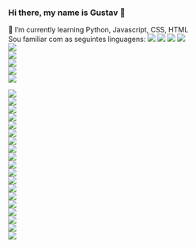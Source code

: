 ### Hi there, my name is Gustav 👋
🌱 I’m currently learning Python, Javascript, CSS, HTML<br>
Sou familiar com as seguintes linguagens:
<img src="https://img.shields.io/badge/Python-FFD43B?style=for-the-badge&logo=python&logoColor=blue" /> <img src="https://img.shields.io/badge/JavaScript-323330?style=for-the-badge&logo=javascript&logoColor=F7DF1E" /> <img src="https://img.shields.io/badge/HTML5-E34F26?style=for-the-badge&logo=html5&logoColor=white" /> <img src="https://img.shields.io/badge/CSS3-1572B6?style=for-the-badge&logo=css3&logoColor=white" /><br>
<img src="https://img.shields.io/badge/IntelliJ_IDEA-000000.svg?style=for-the-badge&logo=intellij-idea&logoColor=white" /><br>
<img src="https://img.shields.io/badge/PyCharm-000000.svg?&style=for-the-badge&logo=PyCharm&logoColor=white" /><br>
<img src="https://img.shields.io/badge/sublime_text-%23575757.svg?&style=for-the-badge&logo=sublime-text&logoColor=important" /><br>
<img src="https://img.shields.io/badge/VIM-%2311AB00.svg?&style=for-the-badge&logo=vim&logoColor=white" /><br>
<img src="https://img.shields.io/badge/Visual_Studio_Code-0078D4?style=for-the-badge&logo=visual%20studio%20code&logoColor=white" /><br>
>
<img src="https://img.shields.io/badge/DeviantArt-05CC47?style=for-the-badge&logo=deviantart&logoColor=white" /><br>
<img src="https://img.shields.io/badge/GitLab-330F63?style=for-the-badge&logo=gitlab&logoColor=white" /><br>
<img src="https://img.shields.io/badge/Quora-%23B92B27.svg?&style=for-the-badge&logo=Quora&logoColor=white" /><br>
<img src="https://img.shields.io/badge/Reddit-FF4500?style=for-the-badge&logo=reddit&logoColor=white" /><br>
<img src="https://img.shields.io/badge/Signal-3A76F0?style=for-the-badge&logo=signal&logoColor=white" /><br>
<img src="https://img.shields.io/badge/Linux_Mint-87CF3E?style=for-the-badge&logo=linux-mint&logoColor=white" /><br>
<img src="https://img.shields.io/badge/Arch_Linux-1793D1?style=for-the-badge&logo=arch-linux&logoColor=white" /><br>
<img src="https://img.shields.io/badge/Gentoo-54487A?style=for-the-badge&logo=gentoo&logoColor=white" /><br>
<img src="https://img.shields.io/badge/manjaro-35BF5C?style=for-the-badge&logo=manjaro&logoColor=white" /><br>
<img src="https://img.shields.io/badge/SoundCloud-FF3300?style=for-the-badge&logo=soundcloud&logoColor=white" /><br>
<img src="https://img.shields.io/badge/Spotify-1ED760?&style=for-the-badge&logo=spotify&logoColor=white" /><br>
<img src="https://img.shields.io/badge/Firefox_Browser-FF7139?style=for-the-badge&logo=Firefox-Browser&logoColor=white" /><br>
<img src="https://img.shields.io/badge/Vivaldi-EF3939?style=for-the-badge&logo=Vivaldi&logoColor=white" /><br>
<img src="https://img.shields.io/badge/Tor_Browser-7D4698?style=for-the-badge&logo=Tor-Browser&logoColor=white" /><br>
<img src="https://img.shields.io/badge/alacritty-F46D01?style=for-the-badge&logo=alacritty&logoColor=white" /><br>
<img src="https://img.shields.io/badge/GIT-E44C30?style=for-the-badge&logo=git&logoColor=white" /><br>
<img src="https://img.shields.io/badge/GNU%20Bash-4EAA25?style=for-the-badge&logo=GNU%20Bash&logoColor=white" /><br>
<img src="https://img.shields.io/badge/tmux-1BB91F?style=for-the-badge&logo=tmux&logoColor=white" /><br>
<img src="https://img.shields.io/badge/AMD%20Radeon_RX_5500-ED1C24?style=for-the-badge&logo=amd&logoColor=white" /><br>

<!--
**dgguus/dgguus** is a ✨ _special_ ✨ repository because its `README.md` (this file) appears on your GitHub profile.
Here are some ideas to get you started:

- 🔭 I’m currently working on ...
- 🌱 I’m currently learning ...
- 👯 I’m looking to collaborate on ...
- 🤔 I’m looking for help with ...
- 💬 Ask me about ...
- 📫 How to reach me: ...
- 😄 Pronouns: ...
- ⚡ Fun fact: ...
-->
